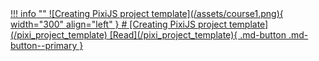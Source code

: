 <a href="pixi_project_template">
!!! info ""
    ![Сreating PixiJS project template](/assets/course1.png){ width="300" align="left" }
    # [Сreating PixiJS project template](/pixi_project_template)
    [Read](/pixi_project_template){ .md-button .md-button--primary }

</a>
